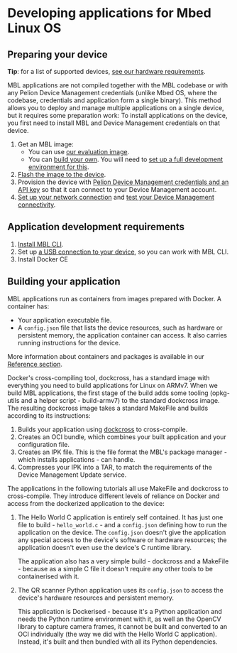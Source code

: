 # Developing applications for Mbed Linux OS

<!--needs an intro paragraph-->

## Preparing your device

<span class="tips">**Tip**: for a list of supported devices, [see our hardware requirements]().</span>

MBL applications are not compiled together with the MBL codebase or with any Pelion Device Management credentials (unlike Mbed OS, where the codebase, credentials and application form a single binary). This method allows you to deploy and manage multiple applications on a single device, but it requires some preparation work: To install applications on the device, you first need to install MBL and Device Management credentials on that device.

1. Get an MBL image:
    * You can use [our evaluation image]().
    * You can [build your own](). You will need to [set up a full development environment for this]().
1. [Flash the image to the device]().
1. Provision the device with [Pelion Device Management credentials and an API key]() so that it can connect to your Device Management account.
1. [Set up your network connection]() and [test your Device Management connectivity]().

## Application development requirements

1. [Install MBL CLI]().
1. Set up [a USB connection to your device](), so you can work with MBL CLI.
1. Install Docker CE<!--or any docker? is CE only important if you're building the image itself?--><!--does docker include runc?-->

## Building your application

MBL applications run as containers from images prepared with Docker. A container has:

* Your application executable file.
* A `config.json` file that lists the device resources, such as hardware or persistent memory, the application container can access. It also carries running instructions for the device. <!--does it also tell the device how to run the application? the "process" bit?-->

<span class="tips">More information about containers and packages is available in our [Reference section]().</span>

Docker's cross-compiling tool, dockcross, has a standard image with everything you need to build applications for Linux on ARMv7. When we build MBL applications, the first stage of the build adds some tooling (opkg-utils and a helper script - build-armv7) to the standard dockcross image. The resulting dockcross image takes a standard MakeFile and builds according to its instructions:

1. Builds your application using [dockcross](https://github.com/dockcross/dockcross) to cross-compile.<!--do they have to use dockcross, or do we just happen to always use it?-->
1. Creates an OCI bundle, which combines your built application and your configuration file.<!--that's still with dockcross, right? That's why they have to use it?-->
1. Creates an IPK file. This is the file format the MBL's package manager - which installs applications - can handle.<!--we use opkg-utils for that, and I think those scripts are *in* the image... are they?-->
1. Compresses your IPK into a TAR, to match the requirements of the Device Management Update service.

The applications in the following tutorials all use MakeFile and dockcross to cross-compile. They introduce different levels of reliance on Docker and access from the dockerized application to the device:

1. The Hello World C application is entirely self contained. It has just one file to build - `hello_world.c` - and a `config.json` defining how to run the application on the device. The `config.json` doesn't give the application any special access to the device's software or hardware resources; the application doesn't even use the device's C runtime library.

    The application also has a very simple build - dockcross and a MakeFile - because as a simple C file it doesn't require any other tools to be containerised with it.

1. The QR scanner Python application uses its `config.json` to access the device's hardware resources and persistent memory.

    This application is Dockerised - because it's a Python application and needs the Python runtime environment with it, as well an the OpenCV library to capture camera frames, it cannot be built and converted to an OCI individually (the way we did with the Hello World C application). Instead, it's built and then bundled with all its Python dependencies.
